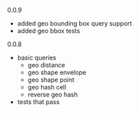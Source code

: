 0.0.9
  - added geo bounding box query support
  - added geo bbox tests 
  
0.0.8 
  - basic queries
    - geo distance
    - geo shape envelope
    - geo shape point
    - geo hash cell
    - reverse geo hash
  - tests that pass